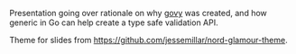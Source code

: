 Presentation going over rationale on why
[govy](https://github.com/nobl9/govy) was created,
and how generic in Go can help create a type safe validation API.

Theme for slides from https://github.com/jessemillar/nord-glamour-theme.
